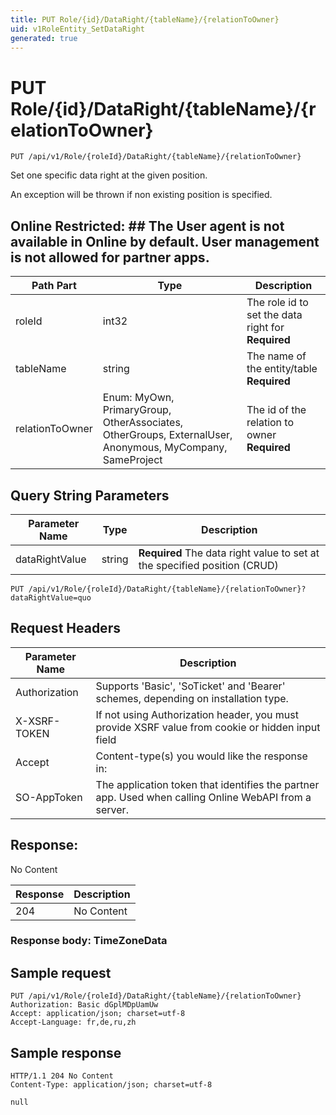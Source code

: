 ```yaml
---
title: PUT Role/{id}/DataRight/{tableName}/{relationToOwner}
uid: v1RoleEntity_SetDataRight
generated: true
---
```


# PUT Role/{id}/DataRight/{tableName}/{relationToOwner}

```http
PUT /api/v1/Role/{roleId}/DataRight/{tableName}/{relationToOwner}
```

Set one specific data right at the given position.


An exception will be thrown if non existing position is specified.


## Online Restricted: ## The User agent is not available in Online by default. User management is not allowed for partner apps.





| Path Part | Type | Description |
|-----------|------|-------------|
| roleId | int32 | The role id to set the data right for **Required** |
| tableName | string | The name of the entity/table **Required** |
| relationToOwner | Enum: MyOwn, PrimaryGroup, OtherAssociates, OtherGroups, ExternalUser, Anonymous, MyCompany, SameProject | The id of the relation to owner **Required** |


## Query String Parameters

| Parameter Name | Type |  Description |
|----------------|------|--------------|
| dataRightValue | string | **Required** The data right value to set at the specified position (CRUD) |

```http
PUT /api/v1/Role/{roleId}/DataRight/{tableName}/{relationToOwner}?dataRightValue=quo
```


## Request Headers

| Parameter Name | Description |
|----------------|-------------|
| Authorization  | Supports 'Basic', 'SoTicket' and 'Bearer' schemes, depending on installation type. |
| X-XSRF-TOKEN   | If not using Authorization header, you must provide XSRF value from cookie or hidden input field |
| Accept         | Content-type(s) you would like the response in:  |
| SO-AppToken | The application token that identifies the partner app. Used when calling Online WebAPI from a server. |


## Response:

No Content

| Response | Description |
|----------------|-------------|
| 204 | No Content |

### Response body: TimeZoneData


## Sample request

```http!
PUT /api/v1/Role/{roleId}/DataRight/{tableName}/{relationToOwner}
Authorization: Basic dGplMDpUamUw
Accept: application/json; charset=utf-8
Accept-Language: fr,de,ru,zh
```

## Sample response

```http_
HTTP/1.1 204 No Content
Content-Type: application/json; charset=utf-8

null
```